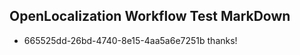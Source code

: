 ## OpenLocalization Workflow Test MarkDown

* 665525dd-26bd-4740-8e15-4aa5a6e7251b 
thanks!



<!--HONumber=Feb16_HO3-->
